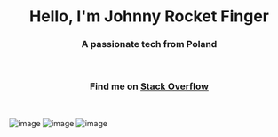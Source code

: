 

<h1 align="center">Hello, I'm Johnny Rocket Finger</h1>

<h3 align="center">A passionate tech from Poland</h3>
<br>
<h3 align="center">Find me on <a href="https://stackoverflow.com/users/11836848/kruger">Stack Overflow</a></h3>
<br>

![image](https://github.com/JanSzala/JanSzala/assets/35261967/8b546dbe-e9a6-4b44-b3df-9579f977c3ab)
![image](https://github.com/JanSzala/JanSzala/assets/35261967/30edaed2-1f67-412c-b998-b8590d60f2d4)
![image](https://github.com/JanSzala/JanSzala/assets/35261967/f350daf1-4a21-417d-a685-96c7b621be3c)
